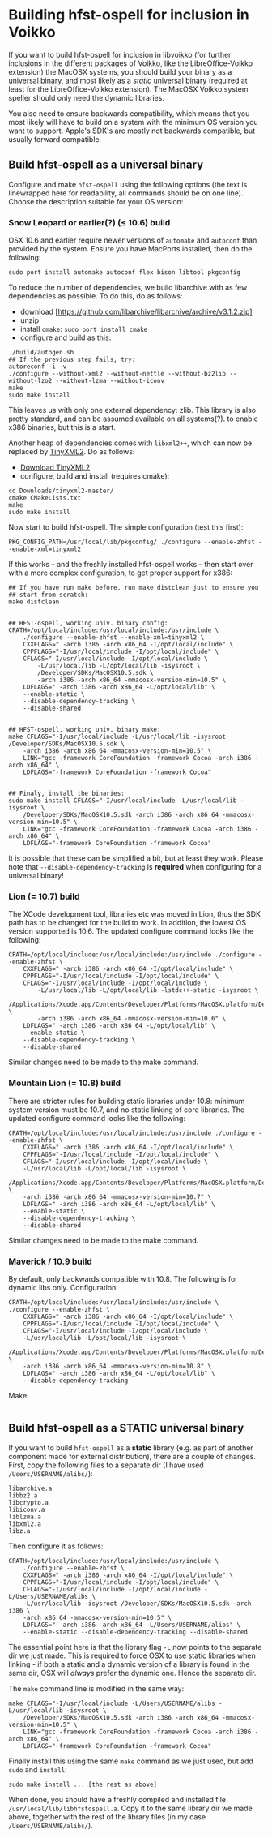 # Building hfst-ospell for inclusion in Voikko

If you want to build hfst-ospell for inclusion in libvoikko (for further inclusions in the different packages of Voikko, like the LibreOffice-Voikko extension) the MacOSX systems, you should build your binary as a universal binary, and most likely as a _static_ universal binary (required at least for the LibreOffice-Voikko extension). The MacOSX Voikko system speller should only need the dynamic libraries.

You also need to ensure backwards compatibility, which means that you most likely will have to build on a system with the minimum OS version you want to support. Apple's SDK's are mostly not backwards compatible, but usually forward compatible.

## Build hfst-ospell as a universal binary

Configure and make `hfst-ospell` using the following options (the text is linewrapped here for readability, all commands should be on one line). Choose the description suitable for your OS version:

### Snow Leopard or earlier(?) (≤ 10.6) build

OSX 10.6 and earlier require newer versions of `automake` and `autoconf` than provided by the system. Ensure you have MacPorts installed, then do the following:

```
sudo port install automake autoconf flex bison libtool pkgconfig
```

To reduce the number of dependencies, we build libarchive with as few dependencies as possible. To do this, do as follows:

- download [https://github.com/libarchive/libarchive/archive/v3.1.2.zip]
- unzip
- install `cmake`: `sudo port install cmake`
- configure and build as this:

```
./build/autogen.sh
## If the previous step fails, try:
autoreconf -i -v
./configure --without-xml2 --without-nettle --without-bz2lib --without-lzo2 --without-lzma --without-iconv
make
sudo make install
```

This leaves us with only one external dependency: zlib. This library is also
pretty standard, and can be assumed available on all systems(?).
to enable x386 binaries, but this is a start.

Another heap of dependencies comes with `libxml2++`, which can now be replaced
by [TinyXML2](http://www.grinninglizard.com/tinyxml2/). Do as follows:

- [Download TinyXML2](https://github.com/leethomason/tinyxml2/archive/master.zip)
- configure, build and install (requires cmake):

```
cd Downloads/tinyxml2-master/
cmake CMakeLists.txt
make
sudo make install
```

Now start to build hfst-ospell. The simple configuration (test this first):

```
PKG_CONFIG_PATH=/usr/local/lib/pkgconfig/ ./configure --enable-zhfst --enable-xml=tinyxml2
```

If this works – and the freshly installed hfst-ospell works – then start over
with a more complex configuration, to get proper support for x386:

```
## If you have run make before, run make distclean just to ensure you
## start from scratch:
make distclean


## HFST-ospell, working univ. binary config:
CPATH=/opt/local/include:/usr/local/include:/usr/include \
	./configure --enable-zhfst --enable-xml=tinyxml2 \
	CXXFLAGS=" -arch i386 -arch x86_64 -I/opt/local/include" \
	CPPFLAGS="-I/usr/local/include -I/opt/local/include" \
	CFLAGS="-I/usr/local/include -I/opt/local/include \
		-L/usr/local/lib -L/opt/local/lib -isysroot \
		/Developer/SDKs/MacOSX10.5.sdk \
		-arch i386 -arch x86_64 -mmacosx-version-min=10.5" \
	LDFLAGS=" -arch i386 -arch x86_64 -L/opt/local/lib" \
	--enable-static \
	--disable-dependency-tracking \
	--disable-shared


## HFST-ospell, working univ. binary make:
make CFLAGS="-I/usr/local/include -L/usr/local/lib -isysroot /Developer/SDKs/MacOSX10.5.sdk \
	-arch i386 -arch x86_64 -mmacosx-version-min=10.5" \
	LINK="gcc -framework CoreFoundation -framework Cocoa -arch i386 -arch x86_64" \
	LDFLAGS="-framework CoreFoundation -framework Cocoa"


## Finaly, install the binaries:
sudo make install CFLAGS="-I/usr/local/include -L/usr/local/lib -isysroot \
	/Developer/SDKs/MacOSX10.5.sdk -arch i386 -arch x86_64 -mmacosx-version-min=10.5" \
	LINK="gcc -framework CoreFoundation -framework Cocoa -arch i386 -arch x86_64" \
	LDFLAGS="-framework CoreFoundation -framework Cocoa"
```

It is possible that these can be simplified a bit, but at least they work. Please note that `--disable-dependency-tracking` is **required** when configuring for a universal binary!

### Lion (= 10.7) build

The XCode development tool, libraries etc was moved in Lion, thus the SDK path has to be changed for the build to work. In addition, the lowest OS version supported is 10.6. The updated configure command looks like the following:

```
CPATH=/opt/local/include:/usr/local/include:/usr/include ./configure --enable-zhfst \
	CXXFLAGS=" -arch i386 -arch x86_64 -I/opt/local/include" \
	CPPFLAGS="-I/usr/local/include -I/opt/local/include" \
	CFLAGS="-I/usr/local/include -I/opt/local/include \
		-L/usr/local/lib -L/opt/local/lib -lstdc++-static -isysroot \
		/Applications/Xcode.app/Contents/Developer/Platforms/MacOSX.platform/Developer/SDKs/MacOSX10.6.sdk \
		-arch i386 -arch x86_64 -mmacosx-version-min=10.6" \
	LDFLAGS=" -arch i386 -arch x86_64 -L/opt/local/lib" \
	--enable-static \
	--disable-dependency-tracking \
	--disable-shared
```

Similar changes need to be made to the make command.

### Mountain Lion (= 10.8) build

There are stricter rules for building static libraries under 10.8: minimum system version must be 10.7, and no static linking of core libraries. The updated configure command looks like the following:

```
CPATH=/opt/local/include:/usr/local/include:/usr/include ./configure --enable-zhfst \
	CXXFLAGS=" -arch i386 -arch x86_64 -I/opt/local/include" \
	CPPFLAGS="-I/usr/local/include -I/opt/local/include" \
	CFLAGS="-I/usr/local/include -I/opt/local/include \
	-L/usr/local/lib -L/opt/local/lib -isysroot \
	/Applications/Xcode.app/Contents/Developer/Platforms/MacOSX.platform/Developer/SDKs/MacOSX10.7.sdk \
	-arch i386 -arch x86_64 -mmacosx-version-min=10.7" \
	LDFLAGS=" -arch i386 -arch x86_64 -L/opt/local/lib" \
	--enable-static \
	--disable-dependency-tracking \
	--disable-shared
```

Similar changes need to be made to the make command.

### Maverick / 10.9 build

By default, only backwards compatible with 10.8. The following is for dynamic libs only. Configuration:

```
CPATH=/opt/local/include:/usr/local/include:/usr/include \
./configure --enable-zhfst \
	CXXFLAGS=" -arch i386 -arch x86_64 -I/opt/local/include" \
	CPPFLAGS="-I/usr/local/include -I/opt/local/include" \
	CFLAGS="-I/usr/local/include -I/opt/local/include \
	-L/usr/local/lib -L/opt/local/lib -isysroot \
	/Applications/Xcode.app/Contents/Developer/Platforms/MacOSX.platform/Developer/SDKs/MacOSX10.8.sdk \
	-arch i386 -arch x86_64 -mmacosx-version-min=10.8" \
	LDFLAGS=" -arch i386 -arch x86_64 -L/opt/local/lib" \
	--disable-dependency-tracking
```

Make:

```

```

## Build hfst-ospell as a STATIC universal binary

If you want to build `hfst-ospell` as a **static** library (e.g. as part of another component made for external distribution), there are a couple of changes. First, copy the following files to a separate dir (I have used `/Users/USERNAME/alibs/`):

```
libarchive.a
libbz2.a
libcrypto.a
libiconv.a
liblzma.a
libxml2.a
libz.a
```

Then configure it as follows:

```
CPATH=/opt/local/include:/usr/local/include:/usr/include \
	./configure --enable-zhfst \
	CXXFLAGS=" -arch i386 -arch x86_64 -I/opt/local/include" \
	CPPFLAGS="-I/usr/local/include -I/opt/local/include" \
	CFLAGS="-I/usr/local/include -I/opt/local/include -L/Users/USERNAME/alibs \
	-L/usr/local/lib -isysroot /Developer/SDKs/MacOSX10.5.sdk -arch i386 \
	-arch x86_64 -mmacosx-version-min=10.5" \
	LDFLAGS=" -arch i386 -arch x86_64 -L/Users/USERNAME/alibs" \
	--enable-static --disable-dependency-tracking --disable-shared
```

The essential point here is that the library flag `-L` now points to the separate dir we just made. This is required to force OSX to use static libraries when linking - if both a static and a dynamic version of a library is found in the same dir, OSX will _always_ prefer the dynamic one. Hence the separate dir.

The `make` command line is modified in the same way:

```
make CFLAGS="-I/usr/local/include -L/Users/USERNAME/alibs -L/usr/local/lib -isysroot \
	/Developer/SDKs/MacOSX10.5.sdk -arch i386 -arch x86_64 -mmacosx-version-min=10.5" \
	LINK="gcc -framework CoreFoundation -framework Cocoa -arch i386 -arch x86_64" \
	LDFLAGS="-framework CoreFoundation -framework Cocoa"
```

Finally install this using the same `make` command as we just used, but add `sudo` and `install`:

```
sudo make install ... [the rest as above]
```

When done, you should have a freshly compiled and installed file `/usr/local/lib/libhfstospell.a`. Copy it to the same library dir we made above, together with the rest of the library files (in my case `/Users/USERNAME/alibs/`).
